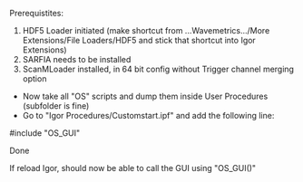 Prerequistites:

1) HDF5 Loader initiated (make shortcut from ...Wavemetrics.../More Extensions/File Loaders/HDF5 and stick that shortcut into Igor Extensions)
2) SARFIA needs to be installed
3) ScanMLoader installed, in 64 bit config without Trigger channel merging option

- Now take all "OS" scripts and dump them inside User Procedures (subfolder is fine)
- Go to "Igor Procedures/Customstart.ipf" and add the following line:

#include "OS_GUI"

Done

If reload Igor, should now be able to call the GUI using "OS_GUI()"
